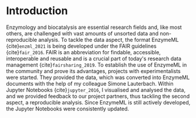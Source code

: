 # Introduction

Enzymology and biocatalysis are essential research fields and, like most others, are challenged with vast amounts of unsorted data and non-reproducible analysis. To tackle the data aspect, the format EnzymeML {cite}`enzml_2021` is being developed under the FAIR guidelines {cite}`fair_2016`. FAIR is an abbreviation for findable, accessible, interoperable and reusable and is a crucial part of today's research data management {cite}`fairsharing_2019`. To establish the use of EnzymeML in the community and prove its advantages, projects with experimentalists were started. They provided the data, which was converted into EnzymeML documents with the help of my colleague Simone Lauterbach. Within Jupyter Notebooks {cite}`jupyter_2016`, I visualised and analysed the data, and we provided feedback to our project partners, thus tackling the second aspect, a reproducible analysis. Since EnzymeML is still actively developed, the Jupyter Notebooks were consistently updated.